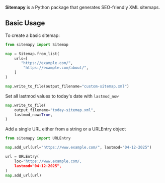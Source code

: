 **Sitemapy** is a Python package that generates SEO-friendly XML sitemaps.


## Basic Usage

To create a basic sitemap:

```python
from sitemapy import Sitemap

map = Sitemap.from_list(
    urls=[
       "https://example.com/",
        "https://example.com/about/", 
    ]
)

map.write_to_file(output_filename="custom-sitemap.xml")
```

Set all lastmod values to today's date with `lastmod_now`

```python
map.write_to_file(
    output_filename="today-sitemap.xml",
    lastmod_now=True,
)
```
Add a single URL either from a string or a URLEntry object

```python
from sitemapy import URLEntry

map.add_url(url="https://www.example.com/", lastmod="04-12-2025")

url = URLEntry(
    loc="https://www.example.com/,
    lastmod="04-12-2025",
)
map.add_url(url)
```
